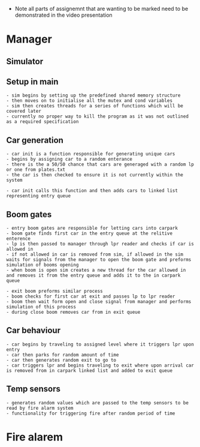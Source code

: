 
* Note all parts of assignemnt that are wanting to be marked need to be demonstrated in the video presentation 
# Manager

## Simulator
## Setup in main
    - sim begins by setting up the predefined shared memory structure
    - then moves on to initialise all the mutex and cond variables
    - sim then creates threads for a series of functions which will be covered later
    - currently no proper way to kill the program as it was not outlined as a required specification

## Car generation
    - car init is a function responsible for generating unique cars
    - begins by assigning car to a random enterance 
    - there is the a 50/50 chance that cars are generaged with a random lp or one from plates.txt
    - the car is then checked to ensure it is not currently within the system

    - car init calls this function and then adds cars to linked list representing entry queue

## Boom gates
    - entry boom gates are responsible for letting cars into carpark
    - boom gate finds first car in the entry queue at the relitive enterence
    - lp is then passed to manager through lpr reader and checks if car is allowed in
    - if not allowed in car is removed from sim, if allowed in the sim waits for signals from the manager to open the boom gate and preforms simulation of booms opening
    - when boom is open sim creates a new thread for the car allowed in and removes it from the entry queue and adds it to the in carpark queue

    - exit boom preforms similar process
    - boom checks for first car at exit and passes lp to lpr reader
    - boom then wait form open and close signal from manager and performs simulation of this process
    - during close boom removes car from in exit queue 

## Car behaviour
    - car begins by traveling to assigned level where it triggers lpr upon entry
    - car then parks for random amount of time
    - car then generates random exit to go to
    - car triggers lpr and begins traveling to exit where upon arrival car is removed from in carpark linked list and added to exit queue

## Temp sensors
    - generates random values which are passed to the temp sensors to be read by fire alarm system
    - functionality for triggering fire after random period of time

# Fire alarem